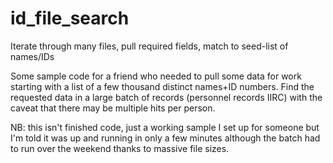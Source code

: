 # id_file_search
Iterate through many files, pull required fields, match to seed-list of names/IDs

Some sample code for a friend who needed to pull some data for work starting with a list of a few thousand distinct names+ID numbers.
Find the requested data in a large batch of records (personnel records IIRC) with the caveat that there may be multiple hits per person.

NB: this isn't finished code, just a working sample I set up for someone but I'm told it was up and running in only a few minutes although the batch had to run over the weekend thanks to massive file sizes.
